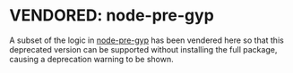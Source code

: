# VENDORED: node-pre-gyp

A subset of the logic in [node-pre-gyp](https://www.npmjs.com/package/node-pre-gyp) has been vendered here so that this deprecated version can be supported without installing the full package, causing a deprecation warning to be shown.
